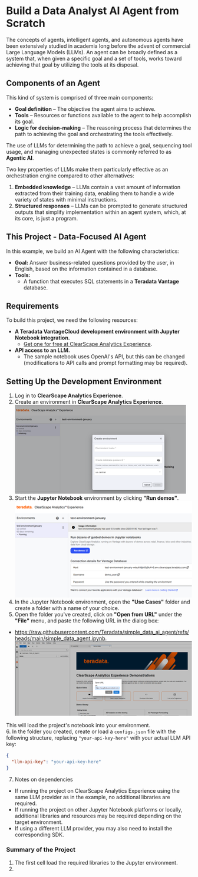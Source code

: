 # Build a Data Analyst AI Agent from Scratch  

The concepts of agents, intelligent agents, and autonomous agents have been extensively studied in academia long before the advent of commercial Large Language Models (LLMs). An agent can be broadly defined as a system that, when given a specific goal and a set of tools, works toward achieving that goal by utilizing the tools at its disposal.  

## Components of an Agent  
This kind of system is comprised of three main components:  
- **Goal definition** – The objective the agent aims to achieve.  
- **Tools** – Resources or functions available to the agent to help accomplish its goal.  
- **Logic for decision-making** – The reasoning process that determines the path to achieving the goal and orchestrating the tools effectively.  

The use of LLMs for determining the path to achieve a goal, sequencing tool usage, and managing unexpected states is commonly referred to as **Agentic AI**.  

Two key properties of LLMs make them particularly effective as an orchestration engine compared to other alternatives:  
1. **Embedded knowledge** – LLMs contain a vast amount of information extracted from their training data, enabling them to handle a wide variety of states with minimal instructions.  
2. **Structured responses** – LLMs can be prompted to generate structured outputs that simplify implementation within an agent system, which, at its core, is just a program.  

## This Project - Data-Focused AI Agent  

In this example, we build an AI Agent with the following characteristics:  

- **Goal:** Answer business-related questions provided by the user, in English, based on the information contained in a database.  
- **Tools:**  
  - A function that executes SQL statements in a **Teradata Vantage** database.  

## Requirements  

To build this project, we need the following resources:  

- **A Teradata VantageCloud development environment with Jupyter Notebook integration.**  
  - [Get one for free at ClearScape Analytics Experience](https://www.teradata.com/getting-started/demos/clearscape-analytics?utm_campaign=gbl-clearscape-analytics-devrel&utm_content=demo&utm_id=7016R000001n3bCQAQ).  
- **API access to an LLM.**  
  - The sample notebook uses OpenAI's API, but this can be changed (modifications to API calls and prompt formatting may be required).  

## Setting Up the Development Environment  

1. Log in to **ClearScape Analytics Experience**.  
2. Create an environment in **ClearScape Analytics Experience**.
![ClearScape Analytics Experience environment creation](./graphics/create_environment.png)
3. Start the **Jupyter Notebook** environment by clicking **"Run demos"**.
![ClearScape Analytics Experience run demo](./graphics/run_jupyter.png)  
4. In the Jupyter Notebook environment, open the **"Use Cases"** folder and create a folder with a name of your choice.
5. Open the folder you've created, click on **"Open from URL"** under the **"File"** menu, and paste the following URL in the dialog box: 
- https://raw.githubusercontent.com/Teradata/simple_data_ai_agent/refs/heads/main/simple_data_agent.ipynb. 
![ClearScape Analytics Experience load notebook](./graphics/load_notebook.png)

This will load the project's notebook into your environment.  
6. In the folder you created, create or load a `configs.json` file with the following structure, replacing `"your-api-key-here"` with your actual LLM API key:  

```json
{
  "llm-api-key": "your-api-key-here"
}
```

7. Notes on dependencies
* If running the project on ClearScape Analytics Experience using the same LLM provider as in the example, no additional libraries are required.
* If running the project on other Jupyter Notebook platforms or locally, additional libraries and resources may be required depending on the target environment.
* If using a different LLM provider, you may also need to install the corresponding SDK.


### Summary of the Project
1. The first cell load the required libraries to the Jupyter environment.
2. 
